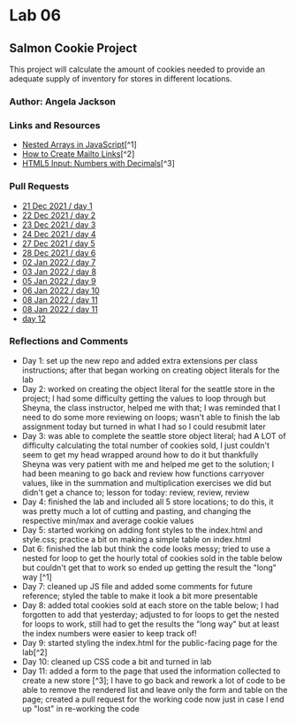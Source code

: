 # Lab 06

## Salmon Cookie Project

This project will calculate the amount of cookies needed to provide an adequate supply of inventory for stores in different locations.

### Author: Angela Jackson

### Links and Resources

* [Nested Arrays in JavaScript](https://www.elated.com/nested-arrays-in-javascript/)[^1]
* [How to Create Mailto Links](https://www.w3docs.com/snippets/html/how-to-create-mailto-links.html)[^2]
* [HTML5 Input: Numbers with Decimals](https://www.adventuresintechland.com/html5-input-numbers-with-decimals)[^3]

### Pull Requests

* [21 Dec 2021 / day 1](https://github.com/anjacks12/cookie-stand/pull/1)
* [22 Dec 2021 / day 2](https://github.com/anjacks12/cookie-stand/pull/2)
* [23 Dec 2021 / day 3](https://github.com/anjacks12/cookie-stand/pull/3)
* [24 Dec 2021 / day 4](https://github.com/anjacks12/cookie-stand/pull/4)
* [27 Dec 2021 / day 5](https://github.com/anjacks12/cookie-stand/pull/5)
* [28 Dec 2021 / day 6](https://github.com/anjacks12/cookie-stand/pull/6)
* [02 Jan 2022 / day 7](https://github.com/anjacks12/cookie-stand/pull/7)
* [03 Jan 2022 / day 8](https://github.com/anjacks12/cookie-stand/pull/8)
* [05 Jan 2022 / day 9](https://github.com/anjacks12/cookie-stand/pull/9)
* [06 Jan 2022 / day 10](https://github.com/anjacks12/cookie-stand/pull/10)
* [08 Jan 2022 / day 11](https://github.com/anjacks12/cookie-stand/pull/11)
* [08 Jan 2022 / day 11](https://github.com/anjacks12/cookie-stand/pull/12)
* [day 12](URL)

### Reflections and Comments

* Day 1: set up the new repo and added extra extensions per class instructions; after that began working on creating object literals for the lab
* Day 2: worked on creating the object literal for the seattle store in the project; I had some difficulty getting the values to loop through but Sheyna, the class instructor, helped me with that; I was reminded that I need to do some more reviewing on loops; wasn't able to finish the lab assignment today but turned in what I had so I could resubmit later
* Day 3: was able to complete the seattle store object literal; had A LOT of difficulty calculating the total number of cookies sold, I just couldn't seem to get my head wrapped around how to do it but thankfully Sheyna was very patient with me and helped me get to the solution; I had been meaning to go back and review how functions carryover values, like in the summation and multiplication exercises we did but didn't get a chance to; lesson for today: review, review, review
* Day 4: finished the lab and included all 5 store locations; to do this, it was pretty much a lot of cutting and pasting, and changing the respective min/max and average cookie values
* Day 5: started working on adding font styles to the index.html and style.css; practice a bit on making a simple table on index.html
* Dat 6: finished the lab but think the code looks messy; tried to use a nested for loop to get the hourly total of cookies sold in the table below but couldn't get that to work so ended up getting the result the "long" way [^1]
* Day 7: cleaned up JS file and added some comments for future reference; styled the table to make it look a bit more presentable
* Day 8: added total cookies sold at each store on the table below; I had forgotten to add that yesterday; adjusted to for loops to get the nested for loops to work, still had to get the results the "long way" but at least the index numbers were easier to keep track of!
* Day 9: started styling the index.html for the public-facing page for the lab[^2]
* Day 10: cleaned up CSS code a bit and turned in lab
* Day 11: added a form to the page that used the information collected to create a new store [^3]; I have to go back and rework a lot of code to be able to remove the rendered list and leave only the form and table on the page; created a pull request for the working code now just in case I end up "lost" in re-working the code